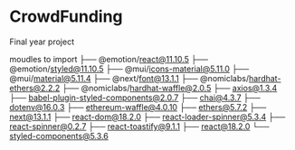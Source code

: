 # CrowdFunding

Final year project

moudles to import
├── @emotion/react@11.10.5
├── @emotion/styled@11.10.5
├── @mui/icons-material@5.11.0
├── @mui/material@5.11.4
├── @next/font@13.1.1
├── @nomiclabs/hardhat-ethers@2.2.2
├── @nomiclabs/hardhat-waffle@2.0.5
├── axios@1.3.4
├── babel-plugin-styled-components@2.0.7
├── chai@4.3.7
├── dotenv@16.0.3
├── ethereum-waffle@4.0.10
├── ethers@5.7.2
├── next@13.1.1
├── react-dom@18.2.0
├── react-loader-spinner@5.3.4
├── react-spinner@0.2.7
├── react-toastify@9.1.1
├── react@18.2.0
└── styled-components@5.3.6

